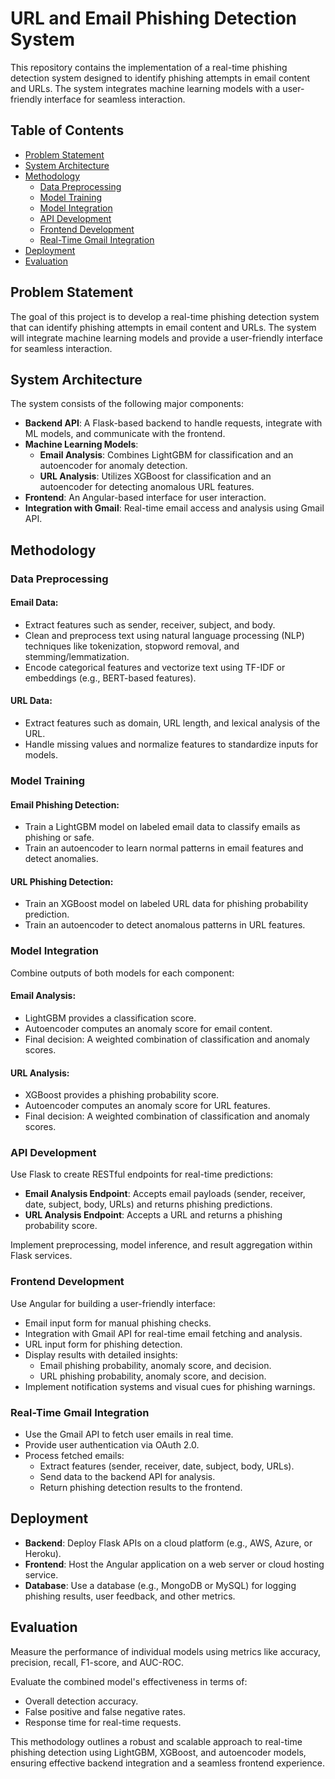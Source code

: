 # URL and Email Phishing Detection System

This repository contains the implementation of a real-time phishing detection system designed to identify phishing attempts in email content and URLs. The system integrates machine learning models with a user-friendly interface for seamless interaction.

## Table of Contents
- [Problem Statement](#problem-statement)
- [System Architecture](#system-architecture)
- [Methodology](#methodology)
  - [Data Preprocessing](#data-preprocessing)
  - [Model Training](#model-training)
  - [Model Integration](#model-integration)
  - [API Development](#api-development)
  - [Frontend Development](#frontend-development)
  - [Real-Time Gmail Integration](#real-time-gmail-integration)
- [Deployment](#deployment)
- [Evaluation](#evaluation)

## Problem Statement
The goal of this project is to develop a real-time phishing detection system that can identify phishing attempts in email content and URLs. The system will integrate machine learning models and provide a user-friendly interface for seamless interaction.

## System Architecture
The system consists of the following major components:

- **Backend API**: A Flask-based backend to handle requests, integrate with ML models, and communicate with the frontend.
- **Machine Learning Models**:
  - **Email Analysis**: Combines LightGBM for classification and an autoencoder for anomaly detection.
  - **URL Analysis**: Utilizes XGBoost for classification and an autoencoder for detecting anomalous URL features.
- **Frontend**: An Angular-based interface for user interaction.
- **Integration with Gmail**: Real-time email access and analysis using Gmail API.

## Methodology

### Data Preprocessing

#### Email Data:
- Extract features such as sender, receiver, subject, and body.
- Clean and preprocess text using natural language processing (NLP) techniques like tokenization, stopword removal, and stemming/lemmatization.
- Encode categorical features and vectorize text using TF-IDF or embeddings (e.g., BERT-based features).

#### URL Data:
- Extract features such as domain, URL length, and lexical analysis of the URL.
- Handle missing values and normalize features to standardize inputs for models.

### Model Training

#### Email Phishing Detection:
- Train a LightGBM model on labeled email data to classify emails as phishing or safe.
- Train an autoencoder to learn normal patterns in email features and detect anomalies.

#### URL Phishing Detection:
- Train an XGBoost model on labeled URL data for phishing probability prediction.
- Train an autoencoder to detect anomalous patterns in URL features.

### Model Integration
Combine outputs of both models for each component:

#### Email Analysis:
- LightGBM provides a classification score.
- Autoencoder computes an anomaly score for email content.
- Final decision: A weighted combination of classification and anomaly scores.

#### URL Analysis:
- XGBoost provides a phishing probability score.
- Autoencoder computes an anomaly score for URL features.
- Final decision: A weighted combination of classification and anomaly scores.

### API Development
Use Flask to create RESTful endpoints for real-time predictions:

- **Email Analysis Endpoint**: Accepts email payloads (sender, receiver, date, subject, body, URLs) and returns phishing predictions.
- **URL Analysis Endpoint**: Accepts a URL and returns a phishing probability score.

Implement preprocessing, model inference, and result aggregation within Flask services.

### Frontend Development
Use Angular for building a user-friendly interface:

- Email input form for manual phishing checks.
- Integration with Gmail API for real-time email fetching and analysis.
- URL input form for phishing detection.
- Display results with detailed insights:
  - Email phishing probability, anomaly score, and decision.
  - URL phishing probability, anomaly score, and decision.
- Implement notification systems and visual cues for phishing warnings.

### Real-Time Gmail Integration
- Use the Gmail API to fetch user emails in real time.
- Provide user authentication via OAuth 2.0.
- Process fetched emails:
  - Extract features (sender, receiver, date, subject, body, URLs).
  - Send data to the backend API for analysis.
  - Return phishing detection results to the frontend.

## Deployment

- **Backend**: Deploy Flask APIs on a cloud platform (e.g., AWS, Azure, or Heroku).
- **Frontend**: Host the Angular application on a web server or cloud hosting service.
- **Database**: Use a database (e.g., MongoDB or MySQL) for logging phishing results, user feedback, and other metrics.

## Evaluation
Measure the performance of individual models using metrics like accuracy, precision, recall, F1-score, and AUC-ROC.

Evaluate the combined model's effectiveness in terms of:

- Overall detection accuracy.
- False positive and false negative rates.
- Response time for real-time requests.


This methodology outlines a robust and scalable approach to real-time phishing detection using LightGBM, XGBoost, and autoencoder models, ensuring effective backend integration and a seamless frontend experience.
